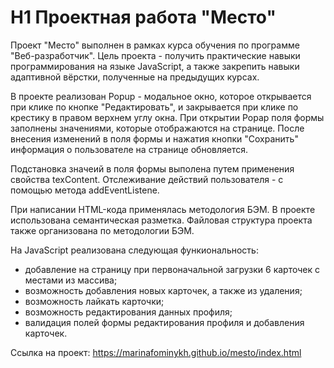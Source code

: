 # H1 Проектная работа "Место"


Проект "Место" выполнен в рамках курса обучения по программе "Веб-разработчик". Цель проекта - получить практические навыки программирования на языке JavaScript, а также закрепить навыки адаптивной вёрстки, полученные на предыдущих курсах.

В проекте реализован Popup - модальное окно, которое открывается при клике по кнопке "Редактировать", и закрывается при клике по крестику в правом верхнем углу окна. При открытии Popap поля формы заполнены значениями, которые отображаются на странице. После внесения изменений в поля формы и нажатия кнопки "Сохранить" информация о пользователе на странице обновляется.

Подстановка значеий в поля формы выполена путем применения свойства texContent. Отслеживание действий пользователя - с помощью метода addEventListene.

При написании HTML-кода применялась методология БЭМ. В проекте использована семантическая разметка. Файловая структура проекта также организована по методологии БЭМ.

На JavaScript реализована следующая функиональность:

- добавление на страницу при первоначальной загрузки 6 карточек с местами из массива;
- возможность добавления новых карточек, а также из удаления;
- возможность лайкать карточки;
- возможность редактирования данных профиля;
- валидация полей формы редактирования профиля и добавления карточек.

Ссылка на проект: https://marinafominykh.github.io/mesto/index.html


